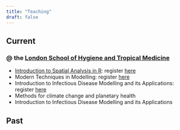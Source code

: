 ```yaml
---
title: "Teaching"
draft: false
---
```

## Current
### @ the [London School of Hygiene and Tropical Medicine](https://www.lshtm.ac.uk/)  
* [Introduction to Spatial Analysis in R](https://isair2024.netlify.app/): register [here](https://www.lshtm.ac.uk/study/courses/short-courses/Spatial-analysis-R)
* Modern Techniques in Modelling: register [here](https://www.lshtm.ac.uk/study/courses/short-courses/modern-techniques-disease-modelling)
* Introduction to Infectious Disease Modelling and its Applications: register [here](https://www.lshtm.ac.uk/study/courses/short-courses/infectious-disease-modelling)
* Methods for climate change and planetary health
* Introduction to Infectious Disease Modelling and its Applications

## Past